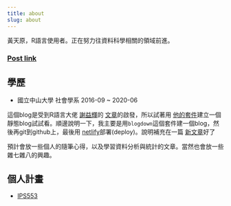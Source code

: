 ```yaml
---
title: about
slug: about
---  
```

黃天原，R語言使用者。正在努力往資料科學相關的領域前進。  
### [Post link](../post/)

## 學歷
* 國立中山大學 社會學系 2016-09 ~ 2020-06  



這個blog是受到R語言大佬 [謝益輝](https://yihui.org/)的 [文章](https://yihui.org/cn/2019/07/inner-peace/)的啟發，所以試著用 [他的套件](https://bookdown.org/yihui/blogdown/)建立一個靜態blog試試看。順邊說明一下，我主要是用```blogdown```這個套件建一個blog，然後再git到github上，最後用 [netlify](https://app.netlify.com/)部署(deploy)。說明補充在一篇 [新文章](https://deadfate.netlify.com/2020/01/21/build-this-blog/)好了  

預計會放一些個人的隨筆心得，以及學習資料分析與統計的文章。當然也會放一些雜七雜八的興趣。

## 個人計畫

* [IPS553](../ips553/)

